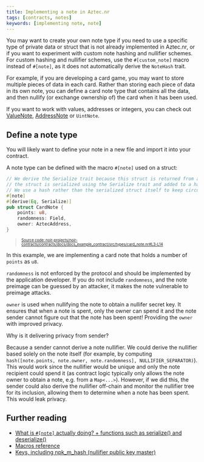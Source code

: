 ```yaml
---
title: Implementing a note in Aztec.nr
tags: [contracts, notes]
keywords: [implementing note, note]
---
```


You may want to create your own note type if you need to use a specific type of private data or struct that is not already implemented in Aztec.nr, or if you want to experiment with custom note hashing and nullifier schemes. For custom hashing and nullifier schemes, use the `#[custom_note]` macro instead of `#[note]`, as it does not automatically derive the `NoteHash` trait.

For example, if you are developing a card game, you may want to store multiple pieces of data in each card. Rather than storing each piece of data in its own note, you can define a card note type that contains all the data, and then nullify (or exchange ownership of) the card when it has been used.

If you want to work with values, addresses or integers, you can check out [ValueNote](./value_note.md), [AddressNote](./address_note.md) or `UintNote`.

## Define a note type

You will likely want to define your note in a new file and import it into your contract.

A note type can be defined with the macro `#[note]` used on a struct:

```rust title="state_vars-CardNote" showLineNumbers
// We derive the Serialize trait because this struct is returned from a contract function. When returned,
// the struct is serialized using the Serialize trait and added to a hasher via the `add_to_hasher` utility.
// We use a hash rather than the serialized struct itself to keep circuit inputs constant.
#[note]
#[derive(Eq, Serialize)]
pub struct CardNote {
    points: u8,
    randomness: Field,
    owner: AztecAddress,
}
```
> <sup><sub><a href="https://github.com/AztecProtocol/aztec-packages/blob/v0.88.0/noir-projects/noir-contracts/contracts/docs/docs_example_contract/src/types/card_note.nr#L3-L14" target="_blank" rel="noopener noreferrer">Source code: noir-projects/noir-contracts/contracts/docs/docs_example_contract/src/types/card_note.nr#L3-L14</a></sub></sup>


In this example, we are implementing a card note that holds a number of `points` as `u8`.

`randomness` is not enforced by the protocol and should be implemented by the application developer. If you do not include `randomness`, and the note preimage can be guessed by an attacker, it makes the note vulnerable to preimage attacks.

`owner` is used when nullifying the note to obtain a nullifer secret key.
It ensures that when a note is spent, only the owner can spend it and the note sender cannot figure out that the note has been spent!
Providing the `owner` with improved privacy.

Why is it delivering privacy from sender?

Because a sender cannot derive a note nullifier.
We could derive the nullifier based solely on the note itself (for example, by computing `hash([note.points, note.owner, note.randomness], NULLIFIER_SEPARATOR)`).
This would work since the nullifier would be unique and only the note recipient could spend it (as contract logic typically only allows the note owner to obtain a note, e.g. from a `Map<...>`).
However, if we did this, the sender could also derive the nullifier off-chain and monitor the nullifier tree for its inclusion, allowing them to determine when a note has been spent.
This would leak privacy.

## Further reading

- [What is `#[note]` actually doing? + functions such as serialize() and deserialize()](../../../../../aztec/smart_contracts/functions/attributes.md#implementing-notes)
- [Macros reference](../../../../reference/smart_contract_reference/macros.md)
- [Keys, including npk_m_hash (nullifier public key master)](../../../../../aztec/concepts/accounts/keys.md)
